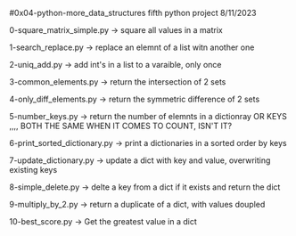 #0x04-python-more_data_structures fifth python project 8/11/2023


0-square_matrix_simple.py -> square all values in a matrix


1-search_replace.py -> replace an elemnt of a list witn another one


2-uniq_add.py -> add int's in a list to a varaible, only once


3-common_elements.py -> return the intersection of 2 sets


4-only_diff_elements.py -> return the symmetric difference of 2 sets


5-number_keys.py -> return the number of elemnts in a dictionray OR KEYS ,,,, BOTH THE SAME WHEN IT COMES TO COUNT, ISN'T IT?


6-print_sorted_dictionary.py -> print a dictionaries in a sorted order by keys


7-update_dictionary.py -> update a dict with key and value, overwriting existing keys


8-simple_delete.py -> delte a key from a dict if it exists and return the dict


9-multiply_by_2.py -> return a duplicate of a dict, with values doupled


10-best_score.py -> Get the greatest value in a dict
